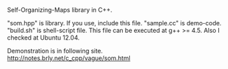 Self-Organizing-Maps library in C++.

"som.hpp" is library. If you use, include this file.
"sample.cc" is demo-code.
"build.sh" is shell-script file. This file can be executed at g++ >= 4.5. Also I checked at Ubuntu 12.04.

Demonstration is in following site.
http://notes.brly.net/c_cpp/vague/som.html

